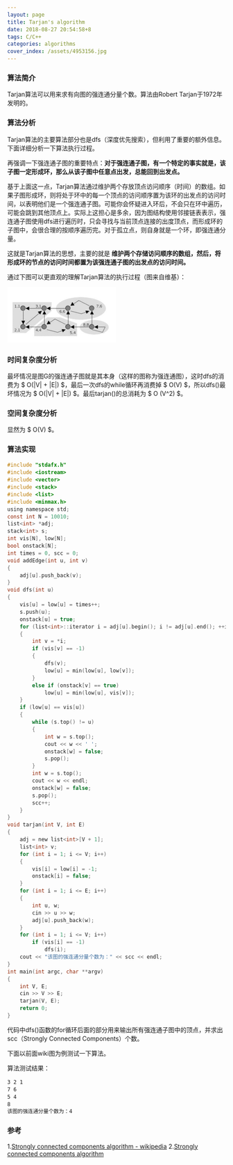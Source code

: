 ```yaml
---
layout: page
title: Tarjan's algorithm
date: 2018-08-27 20:54:58+8
tags: C/C++
categories: algorithms
cover_index: /assets/4953156.jpg
---
```


### 算法简介

Tarjan算法可以用来求有向图的强连通分量个数。算法由Robert Tarjan于1972年发明的。

### 算法分析

Tarjan算法的主要算法部分也是dfs（深度优先搜索），但利用了重要的额外信息。下面详细分析一下算法执行过程。

再强调一下强连通子图的重要特点：**对于强连通子图，有一个特定的事实就是，该子图一定形成环，那么从该子图中任意点出发，总能回到出发点。**

基于上面这一点，Tarjan算法通过维护两个存放顶点访问顺序（时间）的数组。如果子图形成环，则将处于环中的每一个顶点的访问顺序置为该环的出发点的访问时间，以表明他们是一个强连通子图。可能你会怀疑进入环后，不会只在环中遍历，可能会跳到其他顶点上。实际上这担心是多余，因为图结构使用邻接链表表示，强连通子图使用dfs进行遍历时，只会寻找与当前顶点连接的出度顶点，而形成环的子图中，会很合理的按顺序遍历完。对于孤立点，则自身就是一个环，即强连通分量。

这就是Tarjan算法的思想，主要的就是 **维护两个存储访问顺序的数组，然后，将形成环的节点的访问时间都置为该强连通子图的出发点的访问时间。**

通过下图可以更直观的理解Tarjan算法的执行过程（图来自维基）：

![图1](/img/tarjan's_algorithm.gif)

### 时间复杂度分析

最坏情况是图G的强连通子图就是其本身（这样的图称为强连通图），这时dfs的消费为 $ O(|V| + |E|) $，最后一次dfs的while循环再消费掉 $ O(V) $，所以dfs()最坏情况为 $ O(|V| + |E|) $。最后tarjan()的总消耗为 $ O (V^2) $。

### 空间复杂度分析

显然为 $ O(V) $。

### 算法实现

```C
#include "stdafx.h"
#include <iostream>
#include <vector>
#include <stack>
#include <list>
#include <minmax.h>
using namespace std;
const int N = 10010;
list<int> *adj;
stack<int> s;
int vis[N], low[N];
bool onstack[N];
int times = 0, scc = 0;
void addEdge(int u, int v)
{
	adj[u].push_back(v);
}
void dfs(int u)
{
	vis[u] = low[u] = times++;
	s.push(u);
	onstack[u] = true;
	for (list<int>::iterator i = adj[u].begin(); i != adj[u].end(); ++i)
	{
		int v = *i;
		if (vis[v] == -1)
		{
			dfs(v);
			low[u] = min(low[u], low[v]);
		}
		else if (onstack[v] == true)
			low[u] = min(low[u], vis[v]);
	}
	if (low[u] == vis[u])
	{
		while (s.top() != u)
		{
			int w = s.top();
			cout << w << ' ';
			onstack[w] = false;
			s.pop();
		}
		int w = s.top();
		cout << w << endl;
		onstack[w] = false;
		s.pop();
		scc++;
	}
}
void tarjan(int V, int E)
{
	adj = new list<int>[V + 1];
	list<int> v;
	for (int i = 1; i <= V; i++)
	{
		vis[i] = low[i] = -1;
		onstack[i] = false;
	}
	for (int i = 1; i <= E; i++)
	{
		int u, w;
		cin >> u >> w;
		adj[u].push_back(w);
	}
	for (int i = 1; i <= V; i++)
		if (vis[i] == -1)
			dfs(i);
	cout << "该图的强连通分量个数为：" << scc << endl;
}
int main(int argc, char **argv)
{
	int V, E;
	cin >> V >> E;
	tarjan(V, E);
	return 0;
}
```

代码中dfs()函数的for循环后面的部分用来输出所有强连通子图中的顶点，并求出scc（Strongly Connected Components）个数。


下面以前面wiki图为例测试一下算法。

算法测试结果：

```bash
3 2 1
7 6
5 4
8
该图的强连通分量个数为：4
```

### 参考

1.[Strongly connected components algorithm - wikipedia](https://en.wikipedia.org/wiki/Tarjan%27s_strongly_connected_components_algorithm)
2.[Strongly connected components algorithm](https://www.geeksforgeeks.org/tarjan-algorithm-find-strongly-connected-components/)